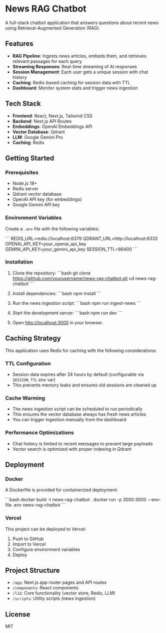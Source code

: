 # News RAG Chatbot

A full-stack chatbot application that answers questions about recent news using Retrieval-Augmented Generation (RAG).

## Features

- **RAG Pipeline**: Ingests news articles, embeds them, and retrieves relevant passages for each query
- **Streaming Responses**: Real-time streaming of AI responses
- **Session Management**: Each user gets a unique session with chat history
- **Caching**: Redis-based caching for session data with TTL
- **Dashboard**: Monitor system stats and trigger news ingestion

## Tech Stack

- **Frontend**: React, Next.js, Tailwind CSS
- **Backend**: Next.js API Routes
- **Embeddings**: OpenAI Embeddings API
- **Vector Database**: Qdrant
- **LLM**: Google Gemini Pro
- **Caching**: Redis

## Getting Started

### Prerequisites

- Node.js 18+
- Redis server
- Qdrant vector database
- OpenAI API key (for embeddings)
- Google Gemini API key

### Environment Variables

Create a `.env` file with the following variables:

\`\`\`
REDIS_URL=redis://localhost:6379
QDRANT_URL=http://localhost:6333
OPENAI_API_KEY=your_openai_api_key
GEMINI_API_KEY=your_gemini_api_key
SESSION_TTL=86400
\`\`\`

### Installation

1. Clone the repository:
   \`\`\`bash
   git clone https://github.com/yourusername/news-rag-chatbot.git
   cd news-rag-chatbot
   \`\`\`

2. Install dependencies:
   \`\`\`bash
   npm install
   \`\`\`

3. Run the news ingestion script:
   \`\`\`bash
   npm run ingest-news
   \`\`\`

4. Start the development server:
   \`\`\`bash
   npm run dev
   \`\`\`

5. Open [http://localhost:3000](http://localhost:3000) in your browser.

## Caching Strategy

This application uses Redis for caching with the following considerations:

### TTL Configuration

- Session data expires after 24 hours by default (configurable via `SESSION_TTL` env var)
- This prevents memory leaks and ensures old sessions are cleaned up

### Cache Warming

- The news ingestion script can be scheduled to run periodically
- This ensures the vector database always has fresh news articles
- You can trigger ingestion manually from the dashboard

### Performance Optimizations

- Chat history is limited to recent messages to prevent large payloads
- Vector search is optimized with proper indexing in Qdrant

## Deployment

### Docker

A Dockerfile is provided for containerized deployment:

\`\`\`bash
docker build -t news-rag-chatbot .
docker run -p 3000:3000 --env-file .env news-rag-chatbot
\`\`\`

### Vercel

This project can be deployed to Vercel:

1. Push to GitHub
2. Import to Vercel
3. Configure environment variables
4. Deploy

## Project Structure

- `/app`: Next.js app router pages and API routes
- `/components`: React components
- `/lib`: Core functionality (vector store, Redis, LLM)
- `/scripts`: Utility scripts (news ingestion)

## License

MIT
